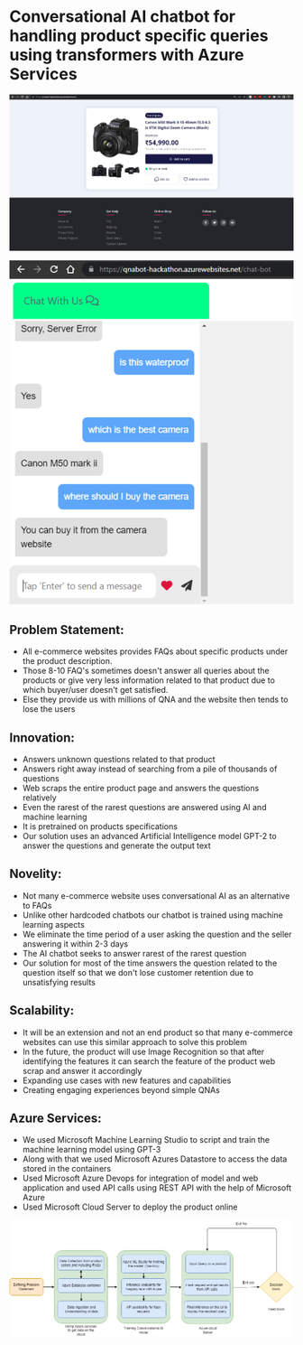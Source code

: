 # Conversational AI chatbot for handling product specific queries using transformers with Azure Services

![Landing Page](https://github.com/prathameshparit/Dummy-Storage/blob/44e8bf3fdaac14964990537869066d627a2ec4f2/readme%20images/Conversational-AI-Bot-Azure/landing.png?raw=true)

![Bot](https://github.com/prathameshparit/Dummy-Storage/blob/44e8bf3fdaac14964990537869066d627a2ec4f2/readme%20images/Conversational-AI-Bot-Azure/bot.png?raw=true)

## Problem Statement:

- All e-commerce websites provides FAQs about specific products under the product description.  
- Those 8-10 FAQ's sometimes doesn't answer all queries about the products or give very less information related to that product due to which buyer/user doesn't get satisfied. 
- Else they provide us with millions of QNA and the website then tends to lose the users   


## Innovation:

- Answers unknown questions related to that product
- Answers right away instead of searching from a pile of thousands of questions
- Web scraps the entire product page and answers the questions relatively
- Even the rarest of the rarest questions are answered using AI and machine learning
- It is pretrained on products specifications 
- Our solution uses an advanced Artificial Intelligence model GPT-2 to answer the questions and generate the output text 

## Novelity:


- Not many e-commerce website uses conversational AI as an alternative to FAQs
- Unlike other hardcoded chatbots our chatbot is trained using machine learning aspects
- We eliminate the time period of a user asking the question and the seller answering it within 2-3 days
- The AI chatbot seeks to answer rarest of the rarest question 
- Our solution for most of the time answers the question related to the question itself so that we don't lose customer retention due to unsatisfying results

## Scalability:

- It will be an extension and not an end product so that many e-commerce websites can use this similar approach to solve this problem
- In the future, the product will use Image Recognition so that after identifying the features it can search the feature of the product web scrap and answer it accordingly
- Expanding use cases with new features and capabilities
- Creating engaging experiences  beyond simple QNAs

## Azure Services:

- We used Microsoft Machine Learning Studio to script and train the machine learning model using GPT-3
- Along with that we used Microsoft Azures Datastore to access the data stored in the containers
- Used Microsoft Azure Devops for integration of model and web application and used API calls using REST API with the help of Microsoft Azure
- Used Microsoft Cloud Server to deploy the product online

![Architecture](https://github.com/prathameshparit/Dummy-Storage/blob/44e8bf3fdaac14964990537869066d627a2ec4f2/readme%20images/Conversational-AI-Bot-Azure/mlflow-diagram.drawio.png?raw=true)


    

